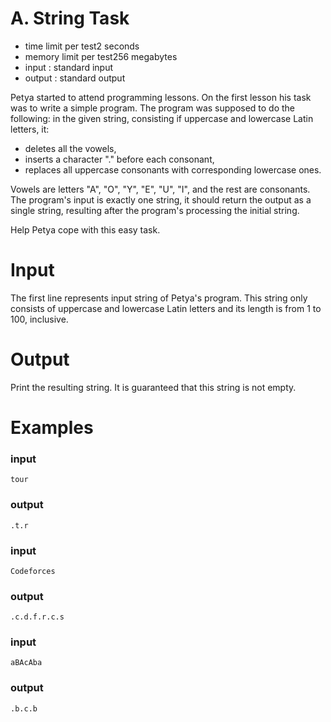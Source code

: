 # A. String Task

- time limit per test2 seconds
- memory limit per test256 megabytes
- input : standard input
- output : standard output

Petya started to attend programming lessons. On the first lesson his task was to write a simple program. The program was supposed to do the following: in the given string, consisting if uppercase and lowercase Latin letters, it:

- deletes all the vowels,
- inserts a character "." before each consonant,
- replaces all uppercase consonants with corresponding lowercase ones.

Vowels are letters "A", "O", "Y", "E", "U", "I", and the rest are consonants. The program's input is exactly one string, it should return the output as a single string, resulting after the program's processing the initial string.

Help Petya cope with this easy task.

# Input

The first line represents input string of Petya's program. This string only consists of uppercase and lowercase Latin letters and its length is from 1 to 100, inclusive.

# Output

Print the resulting string. It is guaranteed that this string is not empty.

# Examples

### input

```
tour
```

### output

```
.t.r
```

### input

```
Codeforces
```

### output

```
.c.d.f.r.c.s
```

### input

```
aBAcAba
```

### output

```
.b.c.b
```
